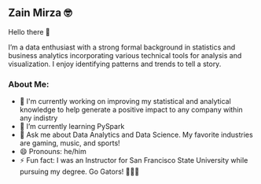 ## Zain Mirza 🤓

Hello there 👋

I’m a data enthusiast with a strong formal background in statistics and business analytics incorporating various technical tools for analysis and visualization. I enjoy identifying patterns and trends to tell a story.

### About Me: 

- 🔭 I'm currently working on improving my statistical and analytical knowledge to help generate a positive impact to any company within any indistry
- 🌱 I’m currently learning PySpark
- 💬 Ask me about Data Analytics and Data Science. My favorite industries are gaming, music, and sports!
- 😄 Pronouns: he/him
- ⚡ Fun fact: I was an Instructor for San Francisco State University while pursuing my degree. Go Gators! 🐊💜💛  


<!--
**zainmirza24/zainmirza24** is a ✨ _special_ ✨ repository because its `README.md` (this file) appears on your GitHub profile.

Here are some ideas to get you started:

- 🔭 I’m currently working on ...
- 🌱 I’m currently learning ...
- 👯 I’m looking to collaborate on ...
- 🤔 I’m looking for help with ...
- 💬 Ask me about ...
- 📫 How to reach me: ...
- 😄 Pronouns: ...
- ⚡ Fun fact: ...
-->
